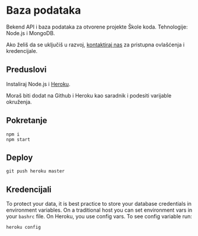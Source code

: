 # Baza podataka

Bekend API i baza podataka za otvorene projekte Škole koda. Tehnologije: Node.js i MongoDB. 

Ako želiš da se uključiš u razvoj, [kontaktiraj nas](https://skolakoda.org/kontakt) za pristupna ovlašćenja i kredencijale.

## Preduslovi

Instaliraj Node.js i [Heroku](https://devcenter.heroku.com/articles/heroku-cli).

Moraš biti dodat na Github i Heroku kao saradnik i podesiti varijable okruženja.

## Pokretanje

```
npm i
npm start
```

## Deploy

```
git push heroku master
```

## Kredencijali

To protect your data, it is best practice to store your database credentials in environment variables. On a traditional host you can set environment vars in your `bashrc` file. On Heroku, you use config vars. To see config variable run:

```
heroku config
```
